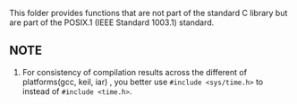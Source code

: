 This folder provides functions that are not part of the standard C library but are part of the POSIX.1 (IEEE Standard 1003.1) standard.



## NOTE

1. For consistency of compilation results across the different of platforms(gcc, keil, iar) , you better use ``#include <sys/time.h>`` to instead of ``#include <time.h>``.

